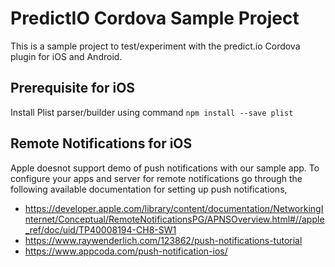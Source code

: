 # PredictIO Cordova Sample Project

This is a sample project to test/experiment with the predict.io Cordova plugin for iOS and Android.

## Prerequisite for iOS

Install Plist parser/builder using command `npm install --save plist`

## Remote Notifications for iOS

Apple doesnot support demo of push notifications with our sample app. To configure your apps and server for remote notifications go through the following available documentation for setting up push notifications,

* https://developer.apple.com/library/content/documentation/NetworkingInternet/Conceptual/RemoteNotificationsPG/APNSOverview.html#//apple_ref/doc/uid/TP40008194-CH8-SW1
* https://www.raywenderlich.com/123862/push-notifications-tutorial
* https://www.appcoda.com/push-notification-ios/
